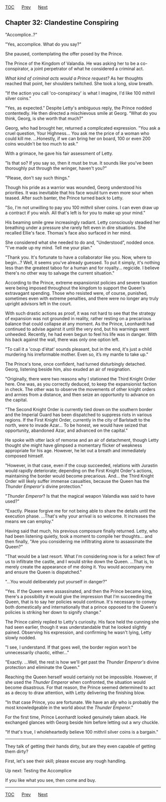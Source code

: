 [TOC](../readme.md)&nbsp;&nbsp;&nbsp;&nbsp;&nbsp;&nbsp;[Prev](index_split_006.md)&nbsp;&nbsp;&nbsp;&nbsp;&nbsp;&nbsp;[Next](index_split_008.md)



## Chapter 32: Clandestine Conspiring

"Accomplice..?"

"Yes, accomplice. What do you say?"

She paused, contemplating the offer posed by the Prince.

The Prince of the Kingdom of Valandia. He was asking her to be a
co-conspirator, a joint perpetrator of what he considered a criminal
act.

*What kind of criminal acts would a Prince request?* As her thoughts
reached that point, her shoulders twitched. She took a long, slow
breath.

"If the action you call 'co-conspiracy' is what I imagine, I'd like 100
mithril silver coins."

"Yes, as expected.” Despite Letty's ambiguous reply, the Prince nodded
contentedly. He then directed a mischievous smile at Georg. “What do you
think, Georg, is she worth that much?"

Georg, who had brought her, returned a complicated expression. "You ask
a cruel question, Your Highness... You ask me the price of a woman who
could kill me. ...Honestly, if we can bring her on board, 100 or even
200 coins wouldn't be too much to ask."

With a grimace, he gave his fair assessment of Letty.

"Is that so? If you say so, then it must be true. It sounds like you've
been thoroughly put through the wringer, haven't you?"

"Please, don't say such things."

Though his pride as a warrior was wounded, Georg understood his
priorities. It was inevitable that his face would turn even more sour
when teased. After such banter, the Prince turned back to Letty.

"So, I'm not unwilling to pay you 100 mithril silver coins. I can even
draw up a contract if you wish. All that's left is for you to make up
your mind."

His beaming smile grew increasingly radiant. Letty consciously steadied
her breathing under a pressure she rarely felt even in dire situations.
She recalled Ellie's face. Thomas's face also surfaced in her mind.

She considered what she needed to do and, "Understood”, nodded once.
"I've made up my mind. Tell me your plan."

"Thank you. It's fortunate to have a collaborator like you. Now, where
to begin...? Well, it seems you've already guessed. To put it simply,
it's nothing less than the greatest taboo for a human and for royalty...
regicide. I believe there's no other way to salvage the current
situation."

According to the Prince, extreme expansionist policies and severe
taxation were being imposed throughout the kingdom to support the
Queen's extravagant spending. Those who resisted were, of course,
punished, sometimes even with extreme penalties, and there were no
longer any truly upright advisors left in the court.

With such drastic actions as proof, it was not hard to see that the
strategy of expansion was not grounded in reality, rather resting on a
precarious balance that could collapse at any moment. As the Prince,
Leonhardt had continued to advise against it until the very end, but his
warnings went unheeded. Recently, he had even begun to feel his life was
in danger. With his back against the wall, there was only one option
left.

"To call it a 'coup d'état' sounds pleasant, but in the end, it's just a
child murdering his irreformable mother. Even so, it’s my mantle to take
up."

The Prince's tone, once confident, had turned disturbingly detached.
Georg, listening beside him, also exuded an air of resignation.

"Originally, there were two reasons why I stationed the Third Knight
Order here. One was, as you correctly deduced, to keep the expansionist
faction in check. The other was to observe the movements of other knight
orders and armies from a distance, and then seize an opportunity to
advance on the capital.

“The Second Knight Order is currently tied down on the southern border
and the Imperial Guard has been dispatched to suppress riots in various
regions. If the First Knight Order, currently in the city of Barlstadt
to the north, were to invade Azar... To be honest, we would have seized
that opportunity, abandoned Azar, and advanced on the capital."

He spoke with utter lack of remorse and an air of detachment, though
Letty thought she might have glimpsed a momentary flicker of weakness
appropriate for his age. However, he let out a breath and immediately
composed himself.

"However, in that case, even if the coup succeeded, relations with
Jurastin would rapidly deteriorate; depending on the First Knight
Order's actions, maintaining the border would become precarious. And...
the Third Knight Order will likely suffer immense casualties, because
the Queen has the *Thunder Emperor's* divine protection."

"*Thunder Emperor*? Is that the magical weapon Valandia was said to have
used?"

"Exactly. Please forgive me for not being able to share the details
until the execution phase. ...That's why your arrival is so welcome. It
increases the means we can employ."

Having said that much, his previous composure finally returned. Letty,
who had been listening quietly, took a moment to compile her thoughts...
and then finally, "Are you considering me infiltrating alone to
assassinate the Queen?"

"That would be a last resort. What I'm considering now is for a select
few of us to infiltrate the castle, and I would strike down the Queen.
...That is, to merely create the appearance of me doing it. You would
accompany me and ensure the Queen is dispatched."

"...You would deliberately put yourself in danger?"

"Yes. If the Queen were assassinated, and then the Prince became king,
there's a possibility it would give the impression that I'm succeeding
the Queen, that is to say her policies would continue. It's necessary to
convey both domestically and internationally that a prince opposed to
the Queen's policies is striking her down to signify change."

The Prince calmly replied to Letty's curiosity. His face held the
cunning she had seen earlier, though it was understandable that he
looked slightly pained. Observing his expression, and confirming he
wasn't lying, Letty slowly nodded.

"I see, I understand. If that goes well, the border region won't be
unnecessarily chaotic, either..."

"Exactly. ...Well, the rest is how we'll get past the *Thunder
Emperor's* divine protection and eliminate the Queen."

Reaching the Queen herself would certainly not be impossible. However,
if she used the *Thunder Emperor* when confronted, the situation would
become disastrous. For that reason, the Prince seemed determined to act
as a decoy to draw attention, with Letty delivering the finishing blow.

"In that case Prince, you are fortunate. We have an ally who is probably
the most knowledgeable in the world about the *Thunder Emperor*."

For the first time, Prince Leonhardt looked genuinely taken aback. He
exchanged glances with Georg beside him before letting out a wry
chuckle.

"If that's true, I wholeheartedly believe 100 mithril silver coins is a
bargain."

------------------------------------------------------------------------

They talk of getting their hands dirty, but are they even capable of
getting them dirty?

First, let's see their skill; please excuse any rough handling.

Up next: Testing the Accomplice

If you like what you see, then come and buy.


---
[TOC](../readme.md)&nbsp;&nbsp;&nbsp;&nbsp;&nbsp;&nbsp;[Prev](index_split_006.md)&nbsp;&nbsp;&nbsp;&nbsp;&nbsp;&nbsp;[Next](index_split_008.md)

